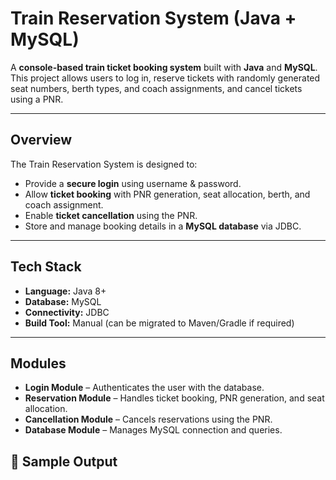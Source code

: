 # Train Reservation System (Java + MySQL)

A **console-based train ticket booking system** built with **Java** and **MySQL**.  
This project allows users to log in, reserve tickets with randomly generated seat numbers, berth types, and coach assignments, and cancel tickets using a PNR.

---

##  Overview
The Train Reservation System is designed to:
- Provide a **secure login** using username & password.
- Allow **ticket booking** with PNR generation, seat allocation, berth, and coach assignment.
- Enable **ticket cancellation** using the PNR.
- Store and manage booking details in a **MySQL database** via JDBC.

---

##  Tech Stack
- **Language:** Java 8+
- **Database:** MySQL
- **Connectivity:** JDBC
- **Build Tool:** Manual (can be migrated to Maven/Gradle if required)

---

##  Modules
- **Login Module** – Authenticates the user with the database.
- **Reservation Module** – Handles ticket booking, PNR generation, and seat allocation.
- **Cancellation Module** – Cancels reservations using the PNR.
- **Database Module** – Manages MySQL connection and queries.



## 📸 Sample Output

